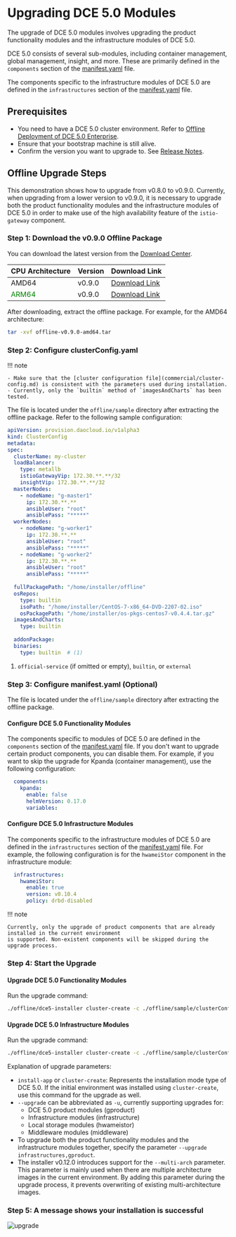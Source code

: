 # Upgrading DCE 5.0 Modules

The upgrade of DCE 5.0 modules involves upgrading the product functionality modules and the infrastructure modules of DCE 5.0.

DCE 5.0 consists of several sub-modules, including container management, global management, insight, and more.
These are primarily defined in the `components` section of the [manifest.yaml](commercial/manifest.md) file.

The components specific to the infrastructure modules of DCE 5.0 are defined in the `infrastructures` section of the [manifest.yaml](commercial/manifest.md) file.

## Prerequisites

- You need to have a DCE 5.0 cluster environment. Refer to [Offline Deployment of DCE 5.0 Enterprise](commercial/start-install.md).
- Ensure that your bootstrap machine is still alive.
- Confirm the version you want to upgrade to. See [Release Notes](release-notes.md).

## Offline Upgrade Steps

This demonstration shows how to upgrade from v0.8.0 to v0.9.0. Currently, when upgrading from a lower version
to v0.9.0, it is necessary to upgrade both the product functionality modules and the infrastructure modules
of DCE 5.0 in order to make use of the high availability feature of the `istio-gateway` component.

### Step 1: Download the v0.9.0 Offline Package

You can download the latest version from the [Download Center](../download/index.md).

| CPU Architecture | Version | Download Link                                                 |
| :--------------- | :------ | :----------------------------------------------------------- |
| AMD64            | v0.9.0  | [Download Link](https://proxy-qiniu-download-public.daocloud.io/DaoCloud_Enterprise/dce5/offline-v0.9.0-amd64.tar) |
| <font color="green">ARM64</font>           | v0.9.0  | [Download Link](https://proxy-qiniu-download-public.daocloud.io/DaoCloud_Enterprise/dce5/offline-v0.9.0-arm64.tar) |

After downloading, extract the offline package. For example, for the AMD64 architecture:

```bash
tar -xvf offline-v0.9.0-amd64.tar
```

### Step 2: Configure clusterConfig.yaml

!!! note

    - Make sure that the [cluster configuration file](commercial/cluster-config.md) is consistent with the parameters used during installation.
    - Currently, only the `builtin` method of `imagesAndCharts` has been tested.

The file is located under the `offline/sample` directory after extracting the offline package. Refer to the following sample configuration:

```yaml title="clusterConfig.yaml"
apiVersion: provision.daocloud.io/v1alpha3
kind: ClusterConfig
metadata:
spec:
  clusterName: my-cluster
  loadBalancer:
    type: metallb 
    istioGatewayVip: 172.30.**.**/32 
    insightVip: 172.30.**.**/32      
  masterNodes:
    - nodeName: "g-master1" 
      ip: 172.30.**.**
      ansibleUser: "root"
      ansiblePass: "*****"
  workerNodes:
    - nodeName: "g-worker1"
      ip: 172.30.**.**
      ansibleUser: "root"
      ansiblePass: "*****"
    - nodeName: "g-worker2"
      ip: 172.30.**.**
      ansibleUser: "root"
      ansiblePass: "*****"
 
  fullPackagePath: "/home/installer/offline"
  osRepos:
    type: builtin
    isoPath: "/home/installer/CentOS-7-x86_64-DVD-2207-02.iso"
    osPackagePath: "/home/installer/os-pkgs-centos7-v0.4.4.tar.gz"
  imagesAndCharts:
    type: builtin
 
  addonPackage:
  binaries:
    type: builtin  # (1)
```

1. `official-service` (if omitted or empty), `builtin`, or `external`

### Step 3: Configure manifest.yaml (Optional)

The file is located under the `offline/sample` directory after extracting the offline package.

#### Configure DCE 5.0 Functionality Modules

The components specific to modules of DCE 5.0 are defined in the `components` section
of the [manifest.yaml](commercial/manifest.md) file. If you don't want to upgrade certain product components,
you can disable them. For example, if you want to skip the upgrade for Kpanda (container management),
use the following configuration:

```yaml title="manifest.yaml"
  components:
    kpanda:
      enable: false
      helmVersion: 0.17.0
      variables:
```

#### Configure DCE 5.0 Infrastructure Modules

The components specific to the infrastructure modules of DCE 5.0 are defined in the `infrastructures` section
of the [manifest.yaml](commercial/manifest.md) file. For example, the following configuration is for the
`hwameiStor` component in the infrastructure module:

```yaml title="manifest.yaml"
  infrastructures:
    hwameiStor:
      enable: true
      version: v0.10.4
      policy: drbd-disabled
```

!!! note

    Currently, only the upgrade of product components that are already installed in the current environment
    is supported. Non-existent components will be skipped during the upgrade process.

### Step 4: Start the Upgrade

#### Upgrade DCE 5.0 Functionality Modules

Run the upgrade command:

```bash
./offline/dce5-installer cluster-create -c ./offline/sample/clusterConfig.yaml -m ./offline/sample/manifest.yaml --upgrade gproduct
```

#### Upgrade DCE 5.0 Infrastructure Modules

Run the upgrade command:

```bash
./offline/dce5-installer cluster-create -c ./offline/sample/clusterConfig.yaml -m ./offline/sample/manifest.yaml --upgrade infrastructure
```

Explanation of upgrade parameters:

- `install-app` or `cluster-create`: Represents the installation mode type of DCE 5.0.
  If the initial environment was installed using `cluster-create`, use this command for the upgrade as well.
- `--upgrade` can be abbreviated as `-u`, currently supporting upgrades for:
    - DCE 5.0 product modules (gproduct)
    - Infrastructure modules (infrastructure)
    - Local storage modules (hwameistor)
    - Middleware modules (middleware)
- To upgrade both the product functionality modules and the infrastructure modules together,
  specify the parameter `--upgrade infrastructures,gproduct`.
- The installer v0.12.0 introduces support for the `--multi-arch` parameter.
  This parameter is mainly used when there are multiple architecture images in the current environment.
  By adding this parameter during the upgrade process, it prevents overwriting of existing multi-architecture images.

### Step 5: A message shows your installation is successful

![upgrade](https://docs.daocloud.io/daocloud-docs-images/docs/install/images/upgrade.png)
